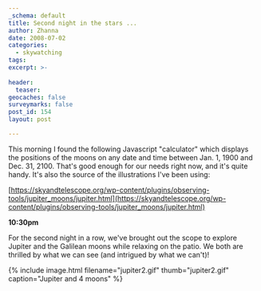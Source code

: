 ```yaml
---
_schema: default
title: Second night in the stars ...
author: Zhanna
date: 2008-07-02
categories:
  - skywatching  
tags:
excerpt: >- 
  
header:
  teaser:
geocaches: false
surveymarks: false
post_id: 154
layout: post

---
```


This morning I found the following Javascript "calculator" which displays the positions of the moons on any date and time between Jan. 1, 1900 and Dec. 31, 2100.  That's good enough for our needs right now, and it's quite handy.  It's also the source of the illustrations I've been using:

[https://skyandtelescope.org/wp-content/plugins/observing-tools/jupiter_moons/jupiter.html](https://skyandtelescope.org/wp-content/plugins/observing-tools/jupiter_moons/jupiter.html)

**10:30pm**

For the second night in a row, we've brought out the scope to explore Jupiter and the Galilean moons while relaxing on the patio.  We both are thrilled by what we can see (and intrigued by what we can't)!

{% include image.html filename="jupiter2.gif" thumb="jupiter2.gif" caption="Jupiter and 4 moons" %}
